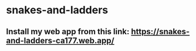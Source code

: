 # snakes-and-ladders
## Install my web app from this link: https://snakes-and-ladders-ca177.web.app/
